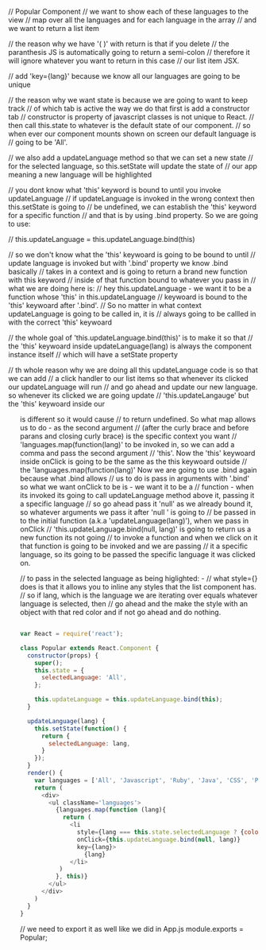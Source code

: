 // Popular Component
// we want to show each of these languages to the view
// map over all the languages and for each language in the array
// and we want to return a list item

// the reason why we have '( )' with return is that if you delete 
// the paranthesis JS is automatically going to return a semi-colon
// therefore it will ignore whatever you want to return in this case
// our list item JSX.

// add 'key={lang}' because we know all our languages are going to be unique

// the reason why we want state is because we are going to want to keep track 
// of which tab is active the way we do that first is add a constructor tab
// constructor is property of javascript classes is not unique to React. 
// then call this.state to whatever is the default state of our component.
// so when ever our component mounts shown on screen our default language is 
// going to be 'All'.

// we also add a updateLanguage method so that we can set a new state 
// for the selected language, so this.setState will update the state of 
// our app meaning a new language will be highlighted

// you dont know what 'this' keyword is bound to until you invoke updateLanguage
// if updateLanguage is invoked in the wrong context then this.setState is going to 
// be undefined, we can establish the 'this' keyword for a specific function 
// and that is by using .bind property. So we are going to use:

// this.updateLanguage = this.updateLanguage.bind(this)

// so we don't know what the 'this' keywoard is going to be bound to until
// update language is invoked but with '.bind' property we know .bind basically 
// takes in a context and is going to return a brand new function with this keyword
// inside of that function bound to whatever you pass in 
// what we are doing here is:
// hey this.updateLanguage - we want it to be a function whose 'this' in this.updateLanguage 
// keywoard is bound to the 'this' keywoard after '.bind'. 
// So no matter in what context updateLanguage is going to be called in, it is 
// always going to be callled in with the correct 'this' keywoard

// the whole goal of 'this.updateLanguage.bind(this)' is to make it so that 
// the 'this' keywoard inside updateLanguage(lang) is always the component instance itself
// which will have a setState property

// th whole reason why we are doing all this updateLanguage code is so that we can add
// a click handler to our list items so that whenever its clicked our updateLanguage will run
// and go ahead and update our new language. so whenever its clicked we are going update 
// 'this.updateLangauge' but the 'this' keywoard inside our <ul> is different so it would cause
// to return undefined. So what map allows us to do - as the second argument
// (after the curly brace and before parans and closing curly brace) is the specific context you want
// 'languages.map(function(lang)' to be invoked in, so we can add a comma and pass the second argument
// 'this'. Now the 'this' keywoard inside onClick is going to be the same as the this keywoard outside
// the 'languages.map(function(lang)' Now we are going to use .bind again because what .bind allows 
// us to do is pass in arguments with '.bind' so what we want onClick to be is - we want it to be a
// function - when its invoked its going to call updateLanguage method above it, passing it a specific language
// so go ahead pass it 'null' as we already bound it, so whatever arguments we pass it after 'null ' is going to 
// be passed in to the initial function (a.k.a 'updateLanguage(lang)'), when we pass in onClick
// 'this.updateLanguage.bind(null, lang)' is going to return us a new function its not going
// to invoke a function and when we click on it that function is going to be invoked and we are passing
// it a specific language, so its going to be passed the specific language it was clicked on. 

// to pass in the selected language as being higlighted: - 
// what style={} does is that it allows you to inline any styles that the list component has. 
// so if lang, which is the language we are iterating over equals whatever language is selected, then
// go ahead and the make the style with an object with that red color and if not go ahead and do nothing.  

```js

var React = require('react');

class Popular extends React.Component {
  constructor(props) {
  	super();
  	this.state = {
  	  selectedLanguage: 'All',
  	};

  	this.updateLanguage = this.updateLanguage.bind(this);
  }

  updateLanguage(lang) {
  	this.setState(function() {
  	  return {
  	  	selectedLanguage: lang,
  	  }
  	});
  }
  render() {
	var languages = ['All', 'Javascript', 'Ruby', 'Java', 'CSS', 'Python'];
	return (
	  <div>
	    <ul className='languages'>
	      {languages.map(function (lang){
	        return (
	      	  <li
	      	    style={lang === this.state.selectedLanguage ? {color: '#d0021b'} : null}
	      	    onClick={this.updateLanguage.bind(null, lang)} 
	      	    key={lang}>
	      	      {lang}
	      	  </li>
	       )	
	      }, this)}
	    </ul>
	  </div>
	)
  }
}
```

// we need to export it as well like we did in App.js
module.exports = Popular;